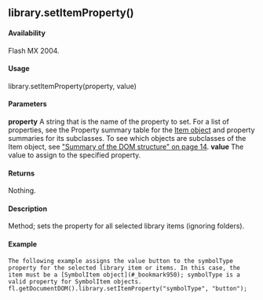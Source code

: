 ## library.setItemProperty()

#### Availability

Flash MX 2004.

#### Usage

library.setItemProperty(property, value)

#### Parameters

**property** A string that is the name of the property to set. For a list of properties, see the Property summary table for the [Item object](#_bookmark658) and property summaries for its subclasses. To see which objects are subclasses of the Item object, see ["Summary of the DOM structure" on page 14](#_bookmark7).
**value** The value to assign to the specified property.

#### Returns

Nothing.

#### Description

Method; sets the property for all selected library items (ignoring folders).

#### Example

```
The following example assigns the value button to the symbolType property for the selected library item or items. In this case, the item must be a [SymbolItem object](#_bookmark950); symbolType is a valid property for SymbolItem objects.
fl.getDocumentDOM().library.setItemProperty("symbolType", "button");

```